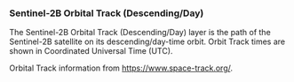 ### Sentinel-2B Orbital Track (Descending/Day)
The Sentinel-2B Orbital Track (Descending/Day) layer is the path of the Sentinel-2B satellite on its descending/day-time orbit. Orbit Track times are shown in Coordinated Universal Time (UTC).

Orbital Track information from <https://www.space-track.org/>.
